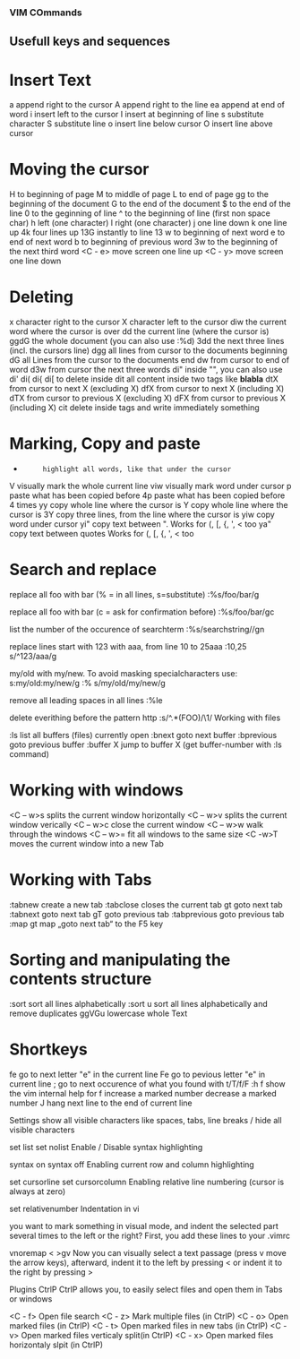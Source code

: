 ### VIM COmmands

## Usefull keys and sequences

# Insert Text
a          append right to the cursor
A          append right to the line
ea         append at end of word
i          insert left to the cursor
I          insert at beginning of line
s          substitute character
S          substitute line
o          insert line below cursor
O          insert line above cursor

# Moving the cursor
H          to beginning of page
M          to middle of page
L          to end of page
gg         to the beginning of the document
G          to the end of the document
$          to the end of the line
0          to the geginning of line
^          to the beginning of line (first non space char)
h          left (one character)
l          right (one character)
j          one line down
k          one line up
4k         four lines up
13G        instantly to line 13
w          to beginning of next word
e          to end of next word
b          to beginning of previous word
3w         to the beginning of the next third word
<C - e>    move screen one line up
<C - y>    move screen one line down

# Deleting
x          character right to the cursor
X          character left to the cursor
diw        the current word where the cursor is over
dd         the current line (where the cursor is)
ggdG       the whole document (you can also use :%d)
3dd        the next three lines (incl. the cursors line)
dgg        all lines from cursor to the documents beginning
dG         all Lines from the cursor to the documents end
dw         from cursor to end of word
d3w        from cursor the next three words
di"        inside "", you can also use di' di( di{ di[ to delete inside
dit        all content inside two tags like <b> blabla</b>
dtX        from cursor to next X (excluding X)
dfX        from cursor to next X (including X)
dTX        from cursor to previous X (excluding X)
dFX        from cursor to previous X (including X)
cit        delete inside tags and write immediately something

# Marking, Copy and paste
*          highlight all words, like that under the cursor
V          visually mark the whole current line
viw        visually mark word under cursor
p          paste what has been copied before
4p         paste what has been copied before 4 times
yy         copy whole line where the cursor is
Y          copy whole line where the cursor is
3Y         copy three lines, from the line where the cursor is
yiw        copy word under cursor
yi"        copy text between ". Works for (, [, {, ', < too
ya"        copy text between quotes Works for (, [, {, ', < too

# Search and replace
replace all foo with bar (% = in all lines, s=substitute)
:%s/foo/bar/g

replace all foo with bar (c = ask for confirmation before)
:%s/foo/bar/gc

list the number of the occurence of searchterm
:%s/searchstring//gn

replace lines start with 123 with aaa, from line 10 to 25aaa
:10,25 s/^123/aaa/g

my/old with my/new. To avoid masking specialcharacters use: s:my/old:my/new/g
:% s/my\/old/my\/new/g

remove all leading spaces in all lines
:%le

delete everithing before the pattern http
:s/^.*\(FOO\)/\1/
Working with files

:ls                      list all buffers (files) currently open
:bnext                   goto next buffer
:bprevious               goto previous buffer
:buffer X                jump to buffer X (get buffer-number with :ls command)

# Working with windows
<C – w>s                 splits the current window horizontally
<C – w>v                 splits the current window verically
<C – w>c                 close the current window
<C – w>w                 walk through the windows
<C – w>=                 fit all windows to the same size
<C -w>T                  moves the current window into a new Tab

# Working with Tabs
:tabnew                  create a new tab
:tabclose                closes the current tab
gt                       goto next tab
:tabnext                 goto next tab
gT                       goto previous tab
:tabprevious             goto previous tab
:map <F5> gt             map „goto next tab“ to the F5 key

# Sorting and manipulating the contents structure
:sort                    sort all lines alphabetically
:sort u                  sort all lines alphabetically and remove duplicates
ggVGu                    lowercase whole Text

# Shortkeys
fe                       go to next letter "e" in the current line
Fe                       go to pevious letter "e" in current line
;                        go to next occurence of what you found with t/T/f/F :h f        show the vim internal help for f
<C-a>                    increase a marked number
<C-x>                    decrease a marked number
J                        hang next line to the end of current line

Settings
show all visible characters like spaces, tabs, line breaks / hide all visible characters

set list
set nolist
Enable / Disable syntax highlighting

syntax on
syntax off
Enabling current row and column highlighting

set cursorline
set cursorcolumn
Enabling relative line numbering (cursor is always at zero)

set relativenumber
Indentation in vi

you want to mark something in visual mode, and indent the selected part several times to the left or the right?
First, you add these lines to your .vimrc

vnoremap < <gv
vnoremap > >gv
Now you can visually select a text passage (press v move the arrow keys), afterward, indent it to the left by pressing < or indent it to the right by pressing >

Plugins
CtrlP
CtrlP allows you, to easily select files and open them in Tabs or windows

<C - f>         Open file search
<C - z>         Mark multiple files (in CtrlP)
<C - o>         Open marked files (in CtrlP)
<C - t>         Open marked files in new tabs (in CtrlP)
<C - v>         Open marked files verticaly split(in CtrlP)
<C - x>         Open marked files horizontaly slpit (in CtrlP)
